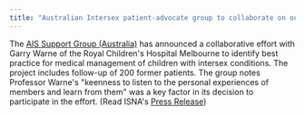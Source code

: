 ```yaml
---
title: "Australian Intersex patient-advocate group to collaborate on outcomes research"
---
```


  
The <a href="http://www.geocities.com/aissg/" target="news">AIS Support Group (Australia)</a> has announced a collaborative effort with Garry Warne of the Royal Children's Hospital Melbourne to identify best practice for medical management of children with intersex conditions. The project includes follow-up of 200 former patients. The group notes Professor Warne's "keenness to listen to the personal experiences of members and learn from them" was a key factor in its decision to participate in the effort. (Read ISNA's [Press Release][1])

 [1]: /pr/pr06-25-00.html